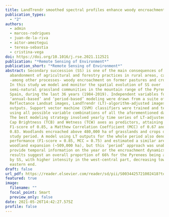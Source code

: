 ```yaml
---
title: LandTrendr smoothed spectral profiles enhance woody encroachment monitoring
publication_types:
  - "2"
authors:
  - admin
  - marcos-rodrigues
  - juan-de-la-riva
  - aitor-ameztegui
  - teresa-sebastia
  - cristina-vega
doi: https://doi.org/10.1016/j.rse.2021.112521
publication: "*Remote Sensing of Environment*"
publication_short: "*Remote Sensing of Environment*"
abstract: Secondary succession (SS) is one of the main consequences of the
  abandonment of agricultural and forestry practices in rural areas, causing
  -among other processes- woody encroachment on former pastures and croplands.
  In this study we model and monitor the spatial evolution of SS over
  semi-natural grassland communities in the mountain range of the Pyrenees in
  Spain, during the last 36 years (1984-2019). Independent variables for
  ‘annual-based’ and ‘period-based’ modeling were drawn from a suite of Surface
  Reflectance Landsat images, LandTrendr (LT)-algorithm-adjusted images and LT
  outputs. Support vector machine (SVM) classifiers were trained and tested
  using all possible variable combinations of all the aforementioned datasets.
  The best modeling strategy involved yearly time series of LT-adjusted Tasseled
  Cap Brightness (TCB) and Wetness (TCW) axes as predictors, attaining a
  F1-score of 0.85, a Matthew Correlation Coefficient (MCC) of 0.67 and an AUC
  0.83. Woodlands encroached above 480,000 ha of grasslands and crops during the
  study period. A model using LT outputs for the whole period also denoted good
  performance (F1-score = 0.85, MCC = 0.75) and estimated a similar area of
  woodland expansion (~509,000 ha), but this ‘period’ approach was unable to
  provide temporal information on the year or the encroachment dynamics. Our
  results suggest an overall proportion of 66% for the Pyrenees being affected
  by SS, with higher intensity in the west-central part, decreasing towards the
  eastern end.
draft: false
url_pdf: https://reader.elsevier.com/reader/sd/pii/S0034425721002418?token=1BAEF1C312D84797BF74571BEEDAAA4936D07431AD185134F6CBDAB4DAD8A954BE2C03EA21D34DD6DD37E5691D504FDB&originRegion=eu-west-1&originCreation=20210526150235
featured: true
image:
  filename: ""
  focal_point: Smart
  preview_only: false
date: 2021-05-26T14:42:27.575Z
profile: false
---
```

